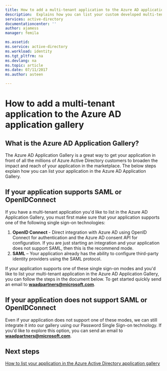 ```yaml
---
title: How to add a multi-tenant application to the Azure AD application gallery | Microsoft Docs
description:  Explains how you can list your custom developed multi-tenant application in the Azure AD Application Gallery
services: active-directory
documentationcenter: ''
author: ajamess
manager: femila

ms.assetid: 
ms.service: active-directory
ms.workload: identity
ms.tgt_pltfrm: na
ms.devlang: na
ms.topic: article
ms.date: 07/11/2017
ms.author: asteen

---
```


# How to add a multi-tenant application to the Azure AD application gallery

## What is the Azure AD Application Gallery?

The Azure AD Application Gallery is a great way to get your application in front of all the millions of Azure Active Directory customers to broaden the impact and reach of your application in the marketplace. The below steps explain how you can list your application in the Azure AD Application Gallery.

## If your application supports SAML or OpenIDConnect
If you have a multi-tenant application you'd like to list in the Azure AD Application Gallery, you must first make sure that your application supports one of the following single sign-on technologies:

1. **OpenID Connect** - Direct integration with Azure AD using OpenID Connect for authentication and the Azure AD consent API for configuration. If you are just starting an integration and your application does not support SAML, then this is the recommend mode.
2. **SAML** – Your application already has the ability to configure third-party identity providers using the SAML protocol.

If your application supports one of these single sign-on modes and you'd like to list your multi-tenant application in the Azure AD Application Gallery, you can follow the steps in the document below. To get started quickly send an email to **waadpartners@microsoft.com**.

## If your application does not support SAML or OpenIDConnect
Even if your application does not support one of these modes, we can still integrate it into our gallery using our Password Single Sign-on technology. If you'd like to explore this option, you can send an email to **waadpartners@microsoft.com**.

## Next steps
[How to list your application in the Azure Active Directory application gallery](https://docs.microsoft.com/azure/active-directory/develop/active-directory-app-gallery-listing)
